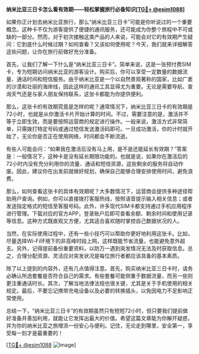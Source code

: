 **纳米比亚三日卡怎么看有效期——轻松掌握旅行必备知识[[TG💪+ @esim1088](https://t.me/s/esim1088)]**

如果你正计划去纳米比亚旅行，那么“纳米比亚三日卡”可能是你听说过的一个重要概念。这种卡不仅为游客提供了便捷的通讯服务，还可能成为你整个旅程中不可或缺的一部分。然而，对于初次接触这类产品的人来说，可能会对它的有效期产生疑问：它到底什么时候过期？如何查看？又该如何使用呢？今天，我们就来详细解答这些问题，让你在旅行前做好充分准备。

首先，让我们了解一下什么是“纳米比亚三日卡”。简单来说，这是一张预付费SIM卡，专为短期访问纳米比亚的游客设计。购买后，你可以享受一定数量的数据流量、通话时间和短信服务。由于纳米比亚是一个以自然景观著称的国家，比如广袤的沙漠和壮丽的海岸线，因此这样的通讯工具显得尤为重要。无论是需要导航、查询天气还是与家人朋友保持联系，这张卡都能为你提供便利。

那么，这张卡的有效期究竟是怎样的呢？通常情况下，纳米比亚三日卡的有效期是72小时，也就是从你激活卡片开始计算的时间。不过，需要注意的是，激活并不等于立即生效，而是要按照运营商的规定进行操作。一般来说，激活方式非常简单，只需拨打特定号码或通过短信发送激活码即可。一旦成功激活，你的计时就开始了，无论你是否正在使用网络，时间都会不断流逝。

有些人可能会问：“如果我在激活后没有马上用，是不是还能延长有效期？”答案是：一般情况下，这种卡是没有延长期限功能的。也就是说，如果你在激活后的72小时内没有充分利用你的流量、通话和短信资源，这些剩余的服务将自动作废。因此，建议你在出发前就做好规划，确保自己能够合理安排使用时间，避免浪费。

那么，如何查看这张卡的具体有效期呢？大多数情况下，运营商会提供多种途径帮助用户查询。例如，你可以直接拨打客服热线，按照语音提示输入相关信息；或者发送指定格式的短信至客服号码。此外，许多现代SIM卡都支持通过手机应用程序进行管理。下载对应的官方APP，登录账户后即可查看余额、剩余时间和使用记录等信息。这种方式既直观又方便，尤其适合喜欢随时掌控自己数据状况的人。

当然，在实际使用过程中，还有一些小技巧可以帮助你更好地利用这张卡。比如，尽量选择Wi-Fi环境下的非高峰时段上网，这样既能节省流量，也能避免意外超支。另外，记得提前备份重要资料，以防万一遇到突发情况无法及时获取信息。总之，合理分配资源、灵活应对突发状况是每位旅行者都应该具备的基本素质。

除了以上提到的内容外，还有几点值得注意。首先，购买纳米比亚三日卡时，请务必确认所选套餐是否符合自己的需求。有些套餐可能侧重于数据流量，而另一些则更注重通话时长。其次，了解当地法律法规也很关键，尤其是关于手机使用的相关规定。最后，不要忘记携带充电设备以及必要的转换插头，以免因电力不足影响正常使用。

总结一下，“纳米比亚三日卡”的有效期虽然只有短短72小时，但只要我们提前做好准备并善加利用，就能让它发挥出最大的价值。希望这篇文章能为你解开疑惑，并为你的纳米比亚之旅增添一份安心与便利。记住，无论走到哪里，安全第一，享受每一刻才是最重要的！

[[TG💪+ @esim1088](https://t.me/s/esim1088) ![Image](https://i.postimg.cc/4NQfJmqS/Snipaste-2025-05-13-00-14-12.png)]